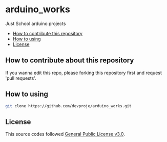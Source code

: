 # arduino_works
Just School arduino projects

- [How to contribute this repository](https://github.com/devproje/arduino_works/new/master#how-to-contribute-about-this-repository)
- [How to using](https://github.com/devproje/arduino_works/new/master#how-to-using)
- [License](https://github.com/devproje/arduino_works/new/master#license)

## How to contribute about this repository
If you wanna edit this repo, please forking this repository first and request 'pull requests'.

## How to using
```bash
git clone https://github.com/devproje/arduino_works.git
```

## License
This source codes followed [General Public License v3.0](https://github.com/devproje/arduino_works/blob/master/LICENSE).
